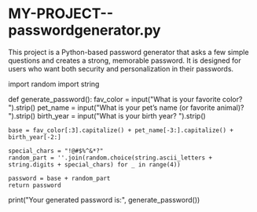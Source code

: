 # MY-PROJECT--passwordgenerator.py
This project is a Python-based password generator that asks a few simple questions and creates a strong, memorable password. It is designed for users who want both security and personalization in their passwords.

import random
import string

def generate_password():
    fav_color = input("What is your favorite color? ").strip()
    pet_name = input("What is your pet’s name (or favorite animal)? ").strip()
    birth_year = input("What is your birth year? ").strip()

    base = fav_color[:3].capitalize() + pet_name[-3:].capitalize() + birth_year[-2:]

    special_chars = "!@#$%^&*?"
    random_part = ''.join(random.choice(string.ascii_letters + string.digits + special_chars) for _ in range(4))

    password = base + random_part
    return password

print("Your generated password is:", generate_password())
